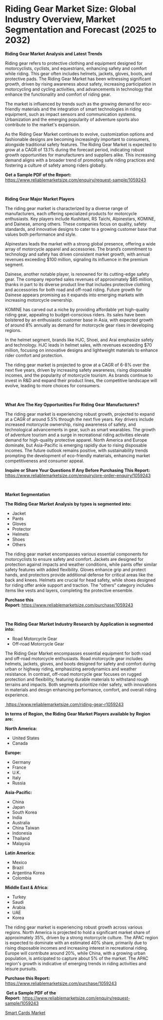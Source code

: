 <p><h1>Riding Gear Market Size: Global Industry Overview, Market Segmentation and Forecast (2025 to 2032)</h1></p><p><strong>Riding Gear Market Analysis and Latest Trends</strong></p>
<p><p>Riding gear refers to protective clothing and equipment designed for motorcyclists, cyclists, and equestrians, enhancing safety and comfort while riding. This gear often includes helmets, jackets, gloves, boots, and protective pads. The Riding Gear Market has been witnessing significant growth, driven by rising awareness about safety, increasing participation in motorcycling and cycling activities, and advancements in technology that enhance the functionality and comfort of riding gear.</p><p>The market is influenced by trends such as the growing demand for eco-friendly materials and the integration of smart technologies in riding equipment, such as impact sensors and communication systems. Urbanization and the emerging popularity of adventure sports also contribute to the market's expansion. </p><p>As the Riding Gear Market continues to evolve, customization options and fashionable designs are becoming increasingly important to consumers, alongside traditional safety features. The Riding Gear Market is expected to grow at a CAGR of 13.1% during the forecast period, indicating robust growth opportunities for manufacturers and suppliers alike. This increasing demand aligns with a broader trend of promoting safe riding practices and fostering a culture of safety among riders globally.</p></p>
<p><strong>Get a Sample PDF of the Report:&nbsp;</strong> <a href="https://www.reliablemarketsize.com/enquiry/request-sample/1059243?utm_campaign=3365&utm_medium=2&utm_source=Github&utm_content=ia&utm_term=05042025&utm_id=riding-gear">https://www.reliablemarketsize.com/enquiry/request-sample/1059243</a></p>
<p>&nbsp;</p>
<p><strong>Riding Gear Major Market Players</strong></p>
<p><p>The riding gear market is characterized by a diverse range of manufacturers, each offering specialized products for motorcycle enthusiasts. Key players include Kushitani, RS Taichi, Alpinestars, KOMINE, and Dainese, among others. These companies focus on quality, safety standards, and innovative designs to cater to a growing customer base that values both performance and style.</p><p>Alpinestars leads the market with a strong global presence, offering a wide array of motorcycle apparel and accessories. The brand’s commitment to technology and safety has driven consistent market growth, with annual revenues exceeding $100 million, signaling its influence in the premium segment.</p><p>Dainese, another notable player, is renowned for its cutting-edge safety gear. The company reported sales revenues of approximately $85 million, thanks in part to its diverse product line that includes protective clothing and accessories for both road and off-road riding. Future growth for Dainese appears promising as it expands into emerging markets with increasing motorcycle ownership.</p><p>KOMINE has carved out a niche by providing affordable yet high-quality riding gear, appealing to budget-conscious riders. Its sales have been bolstered by an enthusiastic customer base in Asia, with expected growth of around 8% annually as demand for motorcycle gear rises in developing regions.</p><p>In the helmet segment, brands like HJC, Shoei, and Arai emphasize safety and technology. HJC leads in helmet sales, with revenues exceeding $70 million, focusing on innovative designs and lightweight materials to enhance rider comfort and protection. </p><p>The riding gear market is projected to grow at a CAGR of 6-8% over the next five years, driven by increasing safety awareness, rising disposable incomes, and the popularity of motorcycle tourism. As brands continue to invest in R&D and expand their product lines, the competitive landscape will evolve, leading to more choices for consumers.</p></p>
<p>&nbsp;</p>
<p><strong>What Are The Key Opportunities For Riding Gear Manufacturers?</strong></p>
<p><p>The riding gear market is experiencing robust growth, projected to expand at a CAGR of around 5.5% through the next five years. Key drivers include increased motorcycle ownership, rising awareness of safety, and technological advancements in gear, such as smart wearables. The growth of adventure tourism and a surge in recreational riding activities elevate demand for high-quality protective apparel. North America and Europe dominate, but Asia-Pacific is emerging rapidly due to rising disposable incomes. The future outlook remains positive, with sustainability trends prompting the development of eco-friendly materials, enhancing market competitiveness and consumer appeal.</p></p>
<p><strong>Inquire or Share Your Questions If Any Before Purchasing This Report:</strong> <a href="https://www.reliablemarketsize.com/enquiry/pre-order-enquiry/1059243?utm_campaign=3365&utm_medium=2&utm_source=Github&utm_content=ia&utm_term=05042025&utm_id=riding-gear">https://www.reliablemarketsize.com/enquiry/pre-order-enquiry/1059243</a></p>
<p>&nbsp;</p>
<p><strong>Market Segmentation</strong></p>
<p><strong>The Riding Gear Market Analysis by types is segmented into:</strong></p>
<p><ul><li>Jacket</li><li>Pants</li><li>Gloves</li><li>Protector</li><li>Helmets</li><li>Shoes</li><li>Others</li></ul></p>
<p><p>The riding gear market encompasses various essential components for motorcyclists to ensure safety and comfort. Jackets are designed for protection against impacts and weather conditions, while pants offer similar safety features with added flexibility. Gloves enhance grip and protect hands, and protectors provide additional defense for critical areas like the back and knees. Helmets are crucial for head safety, while shoes designed for riding offer ankle support and traction. The "others" category includes items like vests and layers, completing the protective ensemble.</p></p>
<p><strong>Purchase this Report:&nbsp;</strong><a href="https://www.reliablemarketsize.com/purchase/1059243?utm_campaign=3365&utm_medium=2&utm_source=Github&utm_content=ia&utm_term=05042025&utm_id=riding-gear">https://www.reliablemarketsize.com/purchase/1059243</a></p>
<p>&nbsp;</p>
<p><strong>The Riding Gear Market Industry Research by Application is segmented into:</strong></p>
<p><ul><li>Road Motorcycle Gear</li><li>Off-road Motorcycle Gear</li></ul></p>
<p><p>The Riding Gear Market encompasses essential equipment for both road and off-road motorcycle enthusiasts. Road motorcycle gear includes helmets, jackets, gloves, and boots designed for safety and comfort during urban or highway riding, emphasizing aerodynamics and weather resistance. In contrast, off-road motorcycle gear focuses on rugged protection and flexibility, featuring durable materials to withstand rough terrains and impacts. Both segments prioritize rider safety, with innovations in materials and design enhancing performance, comfort, and overall riding experience.</p></p>
<p><a href="https://www.reliablemarketsize.com/riding-gear-r1059243?utm_campaign=3365&utm_medium=2&utm_source=Github&utm_content=ia&utm_term=05042025&utm_id=riding-gear">&nbsp;https://www.reliablemarketsize.com/riding-gear-r1059243</a></p>
<p><strong>In terms of Region, the Riding Gear Market Players available by Region are:</strong></p>
<p>
    <p> <strong> North America: </strong>
        <ul>
            <li>United States</li>
            <li>Canada</li>
        </ul>
        </p> 
    <p> <strong> Europe: </strong>
        <ul>
            <li>Germany</li>
            <li>France</li>
            <li>U.K.</li>
            <li>Italy</li>
            <li>Russia</li>
        </ul>
        </p> 
    <p> <strong> Asia-Pacific: </strong>
        <ul>
            <li>China</li>
            <li>Japan</li>
            <li>South Korea</li>
            <li>India</li>
            <li>Australia</li>
            <li>China Taiwan</li>
            <li>Indonesia</li>
            <li>Thailand</li>
            <li>Malaysia</li>
        </ul>
        </p> 
    <p> <strong> Latin America: </strong>
        <ul>
            <li>Mexico</li>
            <li>Brazil</li>
            <li>Argentina Korea</li>
            <li>Colombia</li>
        </ul>
        </p> 
    <p> <strong> Middle East & Africa: </strong>
        <ul>
            <li>Turkey</li>
            <li>Saudi</li>
            <li>Arabia</li>
            <li>UAE</li>
            <li>Korea</li>
        </ul>
    </p>
    </p>
<p><p>The riding gear market is experiencing robust growth across various regions. North America is projected to hold a significant market share of approximately 35%, driven by a strong motorcycle culture. The APAC region is expected to dominate with an estimated 40% share, primarily due to rising disposable incomes and increasing interest in recreational riding. Europe will contribute around 20%, while China, with a growing urban population, is anticipated to capture about 5% of the market. The APAC region's growth is indicative of emerging trends in riding activities and leisure pursuits.</p></p>
<p><strong>Purchase this Report: </strong><a href="https://www.reliablemarketsize.com/purchase/1059243?utm_campaign=3365&utm_medium=2&utm_source=Github&utm_content=ia&utm_term=05042025&utm_id=riding-gear">https://www.reliablemarketsize.com/purchase/1059243</a></p>
<p>&nbsp;<strong>Get a Sample PDF of the Report:&nbsp;&nbsp;</strong><a href="https://www.reliablemarketsize.com/enquiry/request-sample/1059243?utm_campaign=3365&utm_medium=2&utm_source=Github&utm_content=ia&utm_term=05042025&utm_id=riding-gear">https://www.reliablemarketsize.com/enquiry/request-sample/1059243</a></p>
<p><strong></strong></p>
<p><p><a href="https://github.com/fraryatena85/Market-Research-Report-List-1/blob/main/smart-cards-market.md?utm_campaign=3365&utm_medium=2&utm_source=Github&utm_content=ia&utm_term=05042025&utm_id=riding-gear">Smart Cards Market</a></p></p>
